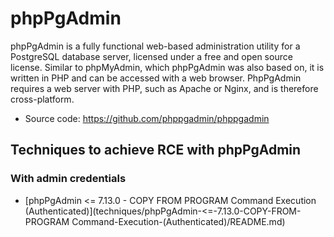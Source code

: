 # phpPgAdmin

phpPgAdmin is a fully functional web-based administration utility for a PostgreSQL database server, licensed under a free and open source license. Similar to phpMyAdmin, which phpPgAdmin was also based on, it is written in PHP and can be accessed with a web browser. PhpPgAdmin requires a web server with PHP, such as Apache or Nginx, and is therefore cross-platform.

 - Source code: https://github.com/phppgadmin/phppgadmin

## Techniques to achieve RCE with phpPgAdmin

### With admin credentials

 - [phpPgAdmin <= 7.13.0 - COPY FROM PROGRAM Command Execution (Authenticated)](techniques/phpPgAdmin-<=-7.13.0-COPY-FROM-PROGRAM Command-Execution-(Authenticated)/README.md)


